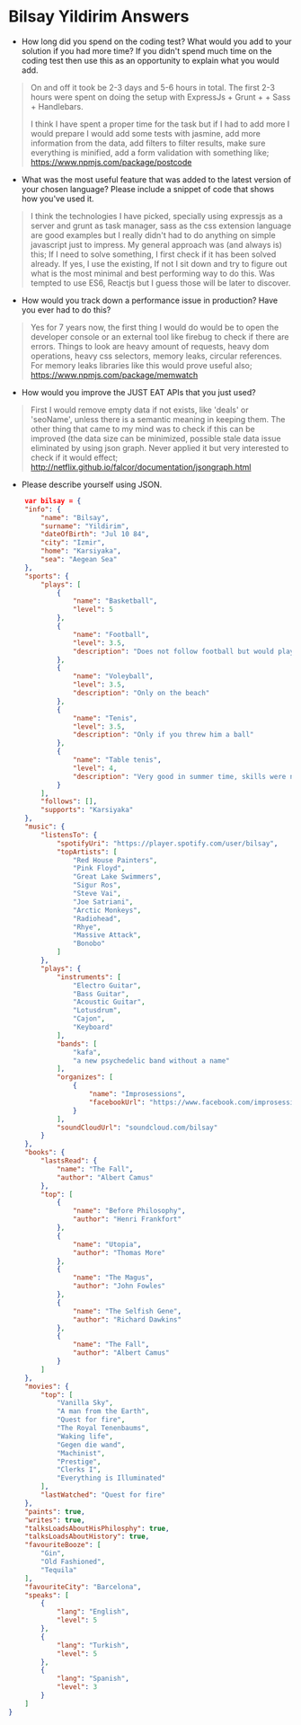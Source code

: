 # Bilsay Yildirim Answers

  - How long did you spend on the coding test? What would you add to your solution if you had more time? If you didn't spend much time on the coding test then use this as an opportunity to explain what you would add.

> On and off it took be 2-3 days and 5-6 hours in total. The first 2-3 hours were spent on doing the setup with ExpressJs + Grunt +  + Sass + Handlebars. 
> 
> I think I have spent a proper time for the task but if I had to add more I would prepare I would add some tests with jasmine, add more information from the data, add filters to filter results, make sure everything is minified, add a form validation with something like;
>  https://www.npmjs.com/package/postcode

  - What was the most useful feature that was added to the latest version of your chosen language? Please include a snippet of code that shows how you've used it.
 
> I think the technologies I have picked, specially using expressjs as a server and grunt as task manager, sass as the css extension language are good examples but I really didn't had to do anything on simple javascript just to impress. My general approach was (and always is) this; If I need to solve something, I first check if it has been solved already. If yes, I use the existing, If not I sit down and try to figure out what is the most minimal and best performing way to do this. Was tempted to use ES6, Reactjs but I guess those will be later to discover.

- How would you track down a performance issue in production? Have you ever had to do this?

> Yes for 7 years now, the first thing I would do would be to open the developer console or an external tool like firebug to check if there are errors. Things to look are heavy amount of requests, heavy dom operations, heavy css selectors, memory leaks, circular references. For memory leaks libraries like this would prove useful also;
> https://www.npmjs.com/package/memwatch

- How would you improve the JUST EAT APIs that you just used?

> First I would remove empty data if not exists, like 'deals' or 'seoName', unless there is a semantic meaning in keeping them. The other thing that came to my mind was to check if this can be improved (the data size can be minimized, possible stale data issue eliminated by using json graph. Never applied it but very interested to check if it would effect;
>  http://netflix.github.io/falcor/documentation/jsongraph.html

  - Please describe yourself using JSON.
```json
    var bilsay = {
    "info": {
        "name": "Bilsay",
        "surname": "Yildirim",
        "dateOfBirth": "Jul 10 84",
        "city": "Izmir",
        "home": "Karsiyaka",
        "sea": "Aegean Sea"
    },
    "sports": {
        "plays": [
            {
                "name": "Basketball",
                "level": 5
            },
            {
                "name": "Football",
                "level": 3.5,
                "description": "Does not follow football but would play if you threw him a ball"
            },
            {
                "name": "Voleyball",
                "level": 3.5,
                "description": "Only on the beach"
            },
            {
                "name": "Tenis",
                "level": 3.5,
                "description": "Only if you threw him a ball"
            },
            {
                "name": "Table tenis",
                "level": 4,
                "description": "Very good in summer time, skills were never tested during winter."
            }
        ],
        "follows": [],
        "supports": "Karsiyaka"
    },
    "music": {
        "listensTo": {
            "spotifyUri": "https://player.spotify.com/user/bilsay",
            "topArtists": [
                "Red House Painters",
                "Pink Floyd",
                "Great Lake Swimmers",
                "Sigur Ros",
                "Steve Vai",
                "Joe Satriani",
                "Arctic Monkeys",
                "Radiohead",
                "Rhye",
                "Massive Attack",
                "Bonobo"
            ]
        },
        "plays": {
            "instruments": [
                "Electro Guitar",
                "Bass Guitar",
                "Acoustic Guitar",
                "Lotusdrum",
                "Cajon",
                "Keyboard"
            ],
            "bands": [
                "kafa",
                "a new psychedelic band without a name"
            ],
            "organizes": [
                {
                    "name": "Improsessions",
                    "facebookUrl": "https://www.facebook.com/improsessionsmusic/?fref=ts"
                }
            ],
            "soundCloudUrl": "soundcloud.com/bilsay"
        }
    },
    "books": {
        "lastsRead": {
            "name": "The Fall",
            "author": "Albert Camus"
        },
        "top": [
            {
                "name": "Before Philosophy",
                "author": "Henri Frankfort"
            },
            {
                "name": "Utopia",
                "author": "Thomas More"
            },
            {
                "name": "The Magus",
                "author": "John Fowles"
            },
            {
                "name": "The Selfish Gene",
                "author": "Richard Dawkins"
            },
            {
                "name": "The Fall",
                "author": "Albert Camus"
            }
        ]
    },
    "movies": {
        "top": [
            "Vanilla Sky",
            "A man from the Earth",
            "Quest for fire",
            "The Royal Tenenbaums",
            "Waking life",
            "Gegen die wand",
            "Machinist",
            "Prestige",
            "Clerks I",
            "Everything is Illuminated"
        ],
        "lastWatched": "Quest for fire"
    },
    "paints": true,
    "writes": true,
    "talksLoadsAboutHisPhilosphy": true,
    "talksLoadsAboutHistory": true,
    "favouriteBooze": [
        "Gin",
        "Old Fashioned",
        "Tequila"
    ],
    "favouriteCity": "Barcelona",
    "speaks": [
        {
            "lang": "English",
            "level": 5
        },
        {
            "lang": "Turkish",
            "level": 5
        },
        {
            "lang": "Spanish",
            "level": 3
        }
    ]
}
```
